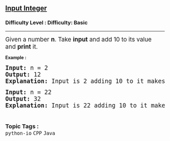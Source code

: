 <h2><a href="https://www.geeksforgeeks.org/problems/input-integer/1?page=2&category=Java&sortBy=submissions">Input Integer</a></h2><h3>Difficulty Level : Difficulty: Basic</h3><hr><div class="problems_problem_content__Xm_eO"><p><span style="font-size: 14pt;">Given a number&nbsp;<strong>n</strong>. Take&nbsp;<strong>input</strong> and add 10 to its value and&nbsp;<strong>print</strong> it.</span></p>
<p><strong>Example :</strong></p>
<pre><span style="font-size: 14pt;"><strong>Input: </strong>n = 2<br><strong>Output: </strong>12<br><strong>Explanation: </strong>Input is 2 adding 10 to it makes it 12.</span></pre>
<pre><strong><span style="font-size: 14pt;">Input: </span></strong><span style="font-size: 14pt;">n = 22<br><strong>Output: </strong>32<br><strong>Explanation: </strong>Input is 22 adding 10 to it makes it 32.</span></pre></div><br><p><span style=font-size:18px><strong>Topic Tags : </strong><br><code>python-io</code>&nbsp;<code>CPP</code>&nbsp;<code>Java</code>&nbsp;